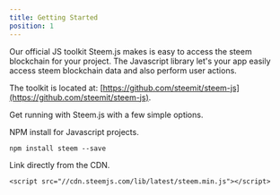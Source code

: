 ```yaml
---
title: Getting Started
position: 1
---
```


Our official JS toolkit Steem.js makes is easy to access the steem blockchain for your project. The Javascript library let's your app easily access steem blockchain data and also perform user actions.

The toolkit is located at: [https://github.com/steemit/steem-js](https://github.com/steemit/steem-js).

Get running with Steem.js with a few simple options.

NPM install for Javascript projects.

~~~
npm install steem --save
~~~

Link directly from the CDN.
~~~
<script src="//cdn.steemjs.com/lib/latest/steem.min.js"></script>
~~~
